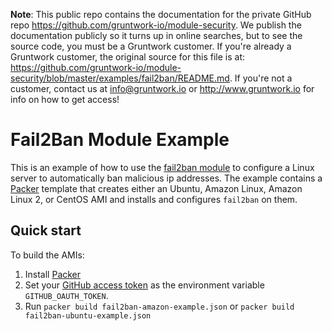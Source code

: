 **Note**: This public repo contains the documentation for the private GitHub repo <https://github.com/gruntwork-io/module-security>.
We publish the documentation publicly so it turns up in online searches, but to see the source code, you must be a Gruntwork customer.
If you're already a Gruntwork customer, the original source for this file is at: <https://github.com/gruntwork-io/module-security/blob/master/examples/fail2ban/README.md>.
If you're not a customer, contact us at <info@gruntwork.io> or <http://www.gruntwork.io> for info on how to get access!

# Fail2Ban Module Example

This is an example of how to use the [fail2ban module](/modules/fail2ban) to configure a Linux server to
automatically ban malicious ip addresses. The example contains a [Packer](https://www.packer.io/) template that creates
either an Ubuntu, Amazon Linux, Amazon Linux 2, or CentOS AMI and installs and configures `fail2ban` on them.

## Quick start

To build the AMIs:

1. Install [Packer](https://www.packer.io/)
1. Set your [GitHub access token](https://help.github.com/articles/creating-an-access-token-for-command-line-use/) as
   the environment variable `GITHUB_OAUTH_TOKEN`.
1. Run `packer build fail2ban-amazon-example.json` or `packer build fail2ban-ubuntu-example.json`